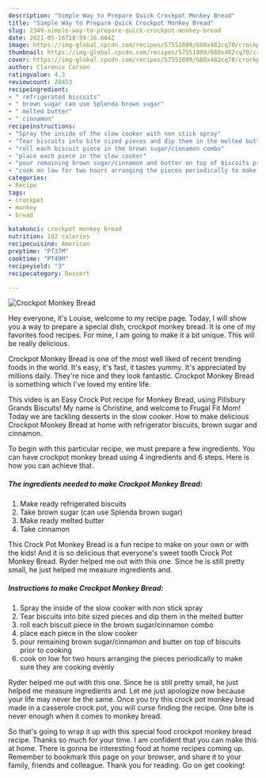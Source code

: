 ```yaml
---
description: "Simple Way to Prepare Quick Crockpot Monkey Bread"
title: "Simple Way to Prepare Quick Crockpot Monkey Bread"
slug: 2349-simple-way-to-prepare-quick-crockpot-monkey-bread
date: 2021-05-16T18:59:16.604Z
image: https://img-global.cpcdn.com/recipes/57551809/680x482cq70/crockpot-monkey-bread-recipe-main-photo.jpg
thumbnail: https://img-global.cpcdn.com/recipes/57551809/680x482cq70/crockpot-monkey-bread-recipe-main-photo.jpg
cover: https://img-global.cpcdn.com/recipes/57551809/680x482cq70/crockpot-monkey-bread-recipe-main-photo.jpg
author: Clarence Carson
ratingvalue: 4.3
reviewcount: 28453
recipeingredient:
- " refrigerated biscuits"
- " brown sugar can use Splenda brown sugar"
- " melted butter"
- " cinnamon"
recipeinstructions:
- "Spray the inside of the slow cooker with non stick spray"
- "Tear biscuits into bite sized pieces and dip them in the melted butter"
- "roll each biscuit piece in the brown sugar/cinnamon combo"
- "place each piece in the slow cooker"
- "pour remaining brown sugar/cinnamon and butter on top of biscuits prior to cooking"
- "cook on low for two hours arranging the pieces periodically to make sure they are cooking evenly"
categories:
- Recipe
tags:
- crockpot
- monkey
- bread

katakunci: crockpot monkey bread 
nutrition: 102 calories
recipecuisine: American
preptime: "PT37M"
cooktime: "PT49M"
recipeyield: "3"
recipecategory: Dessert

---
```



![Crockpot Monkey Bread](https://img-global.cpcdn.com/recipes/57551809/680x482cq70/crockpot-monkey-bread-recipe-main-photo.jpg)

Hey everyone, it's Louise, welcome to my recipe page. Today, I will show you a way to prepare a special dish, crockpot monkey bread. It is one of my favorites food recipes. For mine, I am going to make it a bit unique. This will be really delicious.

Crockpot Monkey Bread is one of the most well liked of recent trending foods in the world. It's easy, it's fast, it tastes yummy. It's appreciated by millions daily. They're nice and they look fantastic. Crockpot Monkey Bread is something which I've loved my entire life.

This video is an Easy Crock Pot recipe for Monkey Bread, using Pillsbury Grands Biscuits! My name is Christine, and welcome to Frugal Fit Mom! Today we are tackling desserts in the slow cooker. How to make delicious Crockpot Monkey Bread at home with refrigerator biscuits, brown sugar and cinnamon.


To begin with this particular recipe, we must prepare a few ingredients. You can have crockpot monkey bread using 4 ingredients and 6 steps. Here is how you can achieve that.

<!--inarticleads1-->

##### The ingredients needed to make Crockpot Monkey Bread:

1. Make ready  refrigerated biscuits
1. Take  brown sugar (can use Splenda brown sugar)
1. Make ready  melted butter
1. Take  cinnamon


This Crock Pot Monkey Bread is a fun recipe to make on your own or with the kids! And it is so delicious that everyone&#39;s sweet tooth Crock Pot Monkey Bread. Ryder helped me out with this one. Since he is still pretty small, he just helped me measure ingredients and. 

<!--inarticleads2-->

##### Instructions to make Crockpot Monkey Bread:

1. Spray the inside of the slow cooker with non stick spray
1. Tear biscuits into bite sized pieces and dip them in the melted butter
1. roll each biscuit piece in the brown sugar/cinnamon combo
1. place each piece in the slow cooker
1. pour remaining brown sugar/cinnamon and butter on top of biscuits prior to cooking
1. cook on low for two hours arranging the pieces periodically to make sure they are cooking evenly


Ryder helped me out with this one. Since he is still pretty small, he just helped me measure ingredients and. Let me just apologize now because your life may never be the same. Once you try this crock pot monkey bread made in a casserole crock pot, you will curse finding the recipe. One bite is never enough when it comes to monkey bread. 

So that's going to wrap it up with this special food crockpot monkey bread recipe. Thanks so much for your time. I am confident that you can make this at home. There is gonna be interesting food at home recipes coming up. Remember to bookmark this page on your browser, and share it to your family, friends and colleague. Thank you for reading. Go on get cooking!

